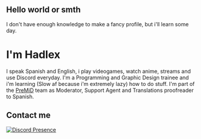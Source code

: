 ## Hello world or smth
I don't have enough knowledge to make a fancy profile, but i'll learn some day.

# I'm Hadlex
I speak Spanish and English, i play videogames, watch anime, streams and use Discord everyday.
I'm a Programming and Graphic Design trainee and i'm learning (Slow af because i'm extremely lazy) how to do stuff.
I'm part of the <a href="https://github.com/PreMiD">PreMiD</a> team as Moderator, Support Agent and Translations proofreader to Spanish.

## Contact me

[![Discord Presence](https://lanyard.cnrad.dev/api/299265463131832340)](https://discord.com/users/299265463131832340)

<!--
**Hadlex/Hadlex** is a ✨ _special_ ✨ repository because its `README.md` (this file) appears on your GitHub profile.

Here are some ideas to get you started:

- 🔭 I’m currently working on ...
- 🌱 I’m currently learning ...
- 👯 I’m looking to collaborate on ...
- 🤔 I’m looking for help with ...
- 💬 Ask me about ...
- 📫 How to reach me: ...
- 😄 Pronouns: ...
- ⚡ Fun fact: ...
-->

